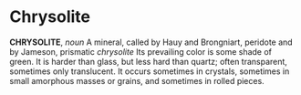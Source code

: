 # Chrysolite

**CHRYSOLITE**, _noun_ A mineral, called by Hauy and Brongniart, peridote and by Jameson, prismatic _chrysolite_ Its prevailing color is some shade of green. It is harder than glass, but less hard than quartz; often transparent, sometimes only translucent. It occurs sometimes in crystals, sometimes in small amorphous masses or grains, and sometimes in rolled pieces.